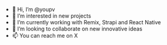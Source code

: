 - 👋 Hi, I’m @youpv
- 👀 I’m interested in new projects
- 🌱 I’m currently working with Remix, Strapi and React Native
- 💞️ I’m looking to collaborate on new innovative ideas
- 📫 You can reach me on X

<!---
youpv/youpv is a ✨ special ✨ repository because its `README.md` (this file) appears on your GitHub profile.
You can click the Preview link to take a look at your changes.
--->
